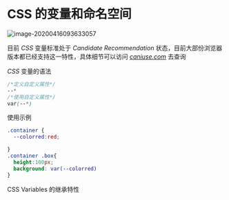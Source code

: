 # CSS 的变量和命名空间

![image-20200416093633057](I:\flonny\blog\docs\post\image-20200416093633057.png)

目前 *CSS* 变量标准处于 *Candidate Recommendation* 状态，目前大部份浏览器版本都已经支持这一特性，具体细节可以访问 [*caniuse.com*](https://caniuse.com/#search=var) 去查询

*CSS* 变量的语法

```css
/*定义自定义属性*/
--*
/*使用自定义属性*/
var(--*)
```

使用示例

```css
.container {
  --colorred:red;

}
.container .box{
  height:100px;
  background: var(--colorred)
}
```

CSS Variables 的继承特性